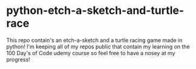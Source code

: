 # python-etch-a-sketch-and-turtle-race

This repo contain's an etch-a-sketch and a turtle racing game made in python! I'm keeping all of my repos public that contain my learning on the 100 Day's of Code udemy course so feel free to have a nosey at my progress!
